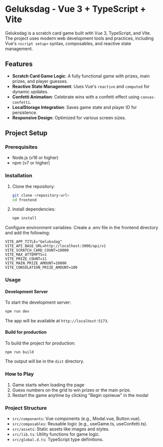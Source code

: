 # Geluksdag - Vue 3 + TypeScript + Vite

Geluksdag is a scratch card game built with Vue 3, TypeScript, and Vite. The project uses modern web development tools and practices, including Vue's `<script setup>` syntax, composables, and reactive state management.

## Features

- **Scratch Card Game Logic**: A fully functional game with prizes, main prizes, and player guesses.
- **Reactive State Management**: Uses Vue's `reactive` and `computed` for dynamic updates.
- **Confetti Animation**: Celebrate wins with a confetti effect using `canvas-confetti`.
- **LocalStorage Integration**: Saves game state and player ID for persistence.
- **Responsive Design**: Optimized for various screen sizes.

## Project Setup

### Prerequisites

- Node.js (v16 or higher)
- npm (v7 or higher)

### Installation

1. Clone the repository:

   ```bash
   git clone <repository-url>
   cd frontend
   ```

1. Install dependencies:

   ```bash
   npm install
   ```

Configure environment variables: Create a .env file in the frontend directory and add the following:

```dotenv
VITE_APP_TITLE="Geluksdag"
VITE_API_BASE_URL=http://localhost:3000/api/v1
VITE_SCRATCH_CARD_COUNT=10000
VITE_MAX_ATTEMPTS=1
VITE_PRIZE_COUNT=11
VITE_MAIN_PRIZE_AMOUNT=10000
VITE_CONSOLATION_PRIZE_AMOUNT=100
```

### Usage

#### Development Server

To start the development server:

```bash
npm run dev
```

The app will be available at `http://localhost:5173`.

#### Build for production

To build the project for production:

```bash
npm run build
```

The output will be in the `dist` directory.


### How to Play
1. Game starts when loading the page
1. Guess numbers on the grid to win prizes or the main prize.
1. Restart the game anytime by clicking "Begin opnieuw" in the modal

### Project Structure
- `src/components`: Vue components (e.g., Modal.vue, Button.vue).
- `src/composables`: Reusable logic (e.g., useGame.ts, useConfetti.ts).
- `src/assets`: Static assets like images and styles.
- `src/lib.ts`: Utility functions for game logic.
- `src/global.d.ts`: TypeScript type definitions.

